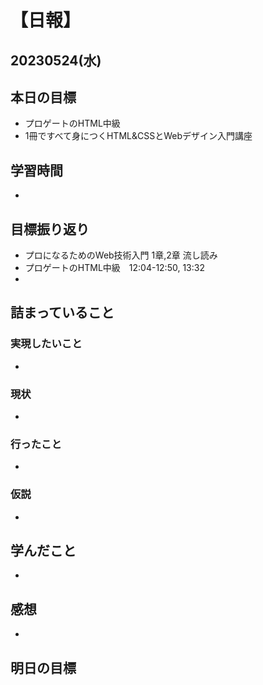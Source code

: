 # 【日報】
## 20230524(水)
## 本日の目標
- プロゲートのHTML中級
- 1冊ですべて身につくHTML&CSSとWebデザイン入門講座
## 学習時間
- 

## 目標振り返り
- プロになるためのWeb技術入門 1章,2章 流し読み
- プロゲートのHTML中級　12:04-12:50, 13:32
- 

## 詰まっていること
### 実現したいこと 
- 
### 現状
- 
### 行ったこと 
- 
### 仮説
- 

## 学んだこと
- 

## 感想
- 

## 明日の目標



